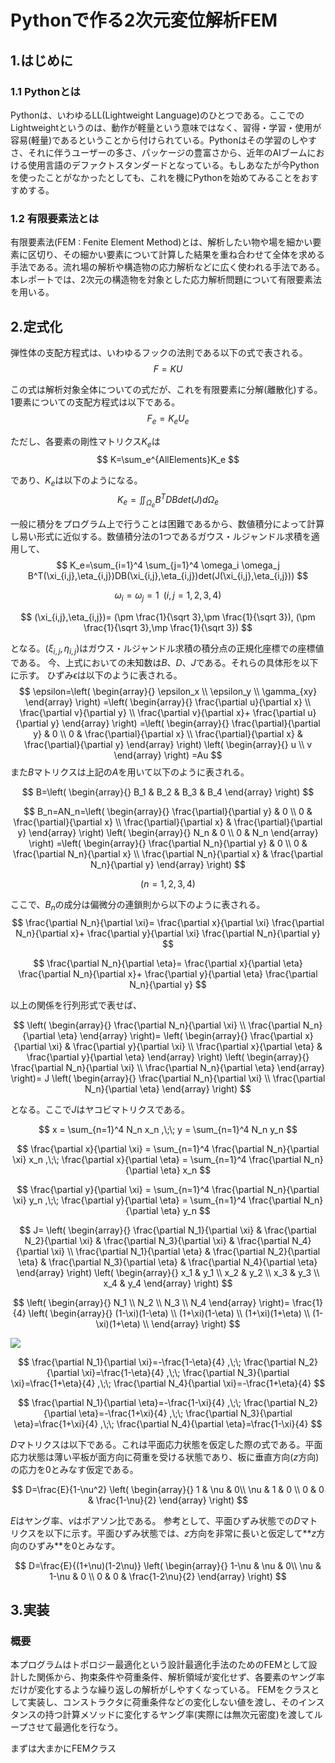 # Pythonで作る2次元変位解析FEM
## 1.はじめに
### 1.1 Pythonとは
Pythonは、いわゆるLL(Lightweight Language)のひとつである。ここでのLightweightというのは、動作が軽量という意味ではなく、習得・学習・使用が容易(軽量)であるということから付けられている。Pythonはその学習のしやすさ、それに伴うユーザーの多さ、パッケージの豊富さから、近年のAIブームにおける使用言語のデファクトスタンダードとなっている。もしあなたが今Pythonを使ったことがなかったとしても、これを機にPythonを始めてみることをおすすめする。

### 1.2 有限要素法とは
有限要素法(FEM : Fenite Element Method)とは、解析したい物や場を細かい要素に区切り、その細かい要素について計算した結果を重ね合わせて全体を求める手法である。流れ場の解析や構造物の応力解析などに広く使われる手法である。本レポートでは、2次元の構造物を対象とした応力解析問題について有限要素法を用いる。

## 2.定式化
弾性体の支配方程式は、いわゆるフックの法則である以下の式で表される。
$$
F=KU
$$

この式は解析対象全体についての式だが、これを有限要素に分解(離散化)する。1要素についての支配方程式は以下である。
$$
F_e=K_eU_e
$$

ただし、各要素の剛性マトリクス$K_e$は
$$
K=\sum_e^{AllElements}K_e
$$

であり、$K_e$は以下のようになる。
$$
K_e=\iint_{\Omega_e} B^TDBdet(J)d\Omega_e
$$

一般に積分をプログラム上で行うことは困難であるから、数値積分によって計算し易い形式に近似する。数値積分法の1つであるガウス・ルジャンドル求積を適用して、
$$
K_e=\sum_{i=1}^4 \sum_{j=1}^4 \omega_i \omega_j B^T(\xi_{i,j},\eta_{i,j})DB(\xi_{i,j},\eta_{i,j})det(J(\xi_{i,j},\eta_{i,j}))
$$

$$
\omega_i=\omega_j=1 \;\;(i,j=1,2,3,4)
$$

$$
(\xi_{i,j},\eta_{i,j})=
(\pm \frac{1}{\sqrt 3},\pm \frac{1}{\sqrt 3}),
(\pm \frac{1}{\sqrt 3},\mp \frac{1}{\sqrt 3})
$$

となる。$(\xi_{i,j},\eta_{i,j})$はガウス・ルジャンドル求積の積分点の正規化座標での座標値である。
今、上式においての未知数は$B$、$D$、$J$である。それらの具体形を以下に示す。
ひずみ$\epsilon$は以下のように表される。
$$
\epsilon=\left( \begin{array}{} 
\epsilon_x \\
\epsilon_y \\
\gamma_{xy}
\end{array} \right)
=\left( \begin{array}{}
\frac{\partial u}{\partial x} \\
\frac{\partial v}{\partial y} \\
\frac{\partial v}{\partial x}+
\frac{\partial u}{\partial y}
\end{array} \right)
=\left( \begin{array}{}
\frac{\partial}{\partial y} & 0 \\
0 & \frac{\partial}{\partial x} \\
\frac{\partial}{\partial x} & \frac{\partial}{\partial y}
\end{array} \right)
\left( \begin{array}{}
u \\
v
\end{array} \right)
=Au
$$
また$B$マトリクスは上記の$A$を用いて以下のように表される。

$$
B=\left( \begin{array}{}
B_1 & B_2 & B_3 & B_4 
\end{array} \right)
$$

$$
B_n=AN_n=\left( \begin{array}{}
\frac{\partial}{\partial y} & 0 \\
0 & \frac{\partial}{\partial x} \\
\frac{\partial}{\partial x} & \frac{\partial}{\partial y}
\end{array} \right)
\left( \begin{array}{}
N_n & 0 \\ 
0 & N_n
\end{array} \right)
=\left( \begin{array}{}
\frac{\partial N_n}{\partial y} & 0 \\
0 & \frac{\partial N_n}{\partial x} \\
\frac{\partial N_n}{\partial x} & \frac{\partial N_n}{\partial y}
\end{array} \right)
$$

$$
(n=1,2,3,4)
$$

ここで、$B_n$の成分は偏微分の連鎖則から以下のように表される。
$$
\frac{\partial N_n}{\partial \xi}=
\frac{\partial x}{\partial \xi} \frac{\partial N_n}{\partial x}+
\frac{\partial y}{\partial \xi} \frac{\partial N_n}{\partial y}
$$

$$
\frac{\partial N_n}{\partial \eta}=
\frac{\partial x}{\partial \eta} \frac{\partial N_n}{\partial x}+
\frac{\partial y}{\partial \eta} \frac{\partial N_n}{\partial y}
$$

以上の関係を行列形式で表せば、

$$
\left( \begin{array}{}
\frac{\partial N_n}{\partial \xi} \\ 
\frac{\partial N_n}{\partial \eta} 
\end{array} \right)=
\left( \begin{array}{}
\frac{\partial x}{\partial \xi} & \frac{\partial y}{\partial \xi} \\ 
\frac{\partial x}{\partial \eta} & \frac{\partial y}{\partial \eta}
\end{array} \right)
\left( \begin{array}{}
\frac{\partial N_n}{\partial \xi} \\ 
\frac{\partial N_n}{\partial \eta} 
\end{array} \right)=
J
\left( \begin{array}{}
\frac{\partial N_n}{\partial \xi} \\ 
\frac{\partial N_n}{\partial \eta} 
\end{array} \right)
$$

となる。ここで$J$はヤコビマトリクスである。

$$
x = \sum_{n=1}^4 N_n x_n ,\;\;
y = \sum_{n=1}^4 N_n y_n
$$

$$
\frac{\partial x}{\partial \xi} = \sum_{n=1}^4 \frac{\partial N_n}{\partial \xi} x_n
,\;\;
\frac{\partial x}{\partial \eta} = \sum_{n=1}^4 \frac{\partial N_n}{\partial \eta} x_n
$$

$$
\frac{\partial y}{\partial \xi} = \sum_{n=1}^4 \frac{\partial N_n}{\partial \xi} y_n
,\;\;
\frac{\partial y}{\partial \eta} = \sum_{n=1}^4 \frac{\partial N_n}{\partial \eta} y_n
$$

$$
J=
\left( \begin{array}{}
\frac{\partial N_1}{\partial \xi} & 
\frac{\partial N_2}{\partial \xi} &
\frac{\partial N_3}{\partial \xi} &
\frac{\partial N_4}{\partial \xi} \\ 
\frac{\partial N_1}{\partial \eta} &
\frac{\partial N_2}{\partial \eta} &
\frac{\partial N_3}{\partial \eta} &
\frac{\partial N_4}{\partial \eta} 
\end{array} \right)
\left( \begin{array}{}
x_1 & y_1 \\ 
x_2 & y_2 \\ 
x_3 & y_3 \\ 
x_4 & y_4 
\end{array} \right)
$$

$$
\left( \begin{array}{}
N_1 \\ 
N_2 \\ 
N_3 \\ 
N_4 
\end{array} \right)=
\frac{1}{4}
\left( \begin{array}{}
(1-\xi)(1-\eta) \\ 
(1+\xi)(1-\eta) \\
(1+\xi)(1+\eta) \\
(1-\xi)(1+\eta) \\
\end{array} \right)
$$

<img src="https://latex.codecogs.com/gif.latex?\ \frac{\partial N_1}{\partial \xi}=-\frac{1-\eta}{4} ,\;\;\frac{\partial N_2}{\partial \xi}=\frac{1-\eta}{4} ,\;\;" />

$$
\frac{\partial N_1}{\partial \xi}=-\frac{1-\eta}{4} ,\;\;
\frac{\partial N_2}{\partial \xi}=\frac{1-\eta}{4} ,\;\;
\frac{\partial N_3}{\partial \xi}=\frac{1+\eta}{4} ,\;\;
\frac{\partial N_4}{\partial \xi}=-\frac{1+\eta}{4}
$$

$$
\frac{\partial N_1}{\partial \eta}=-\frac{1-\xi}{4} ,\;\;
\frac{\partial N_2}{\partial \eta}=-\frac{1+\xi}{4} ,\;\;
\frac{\partial N_3}{\partial \eta}=\frac{1+\xi}{4} ,\;\;
\frac{\partial N_4}{\partial \eta}=\frac{1-\xi}{4}
$$

$D$マトリクスは以下である。これは平面応力状態を仮定した際の式である。平面応力状態は薄い平板が面方向に荷重を受ける状態であり、板に垂直方向($z$方向)の応力を0とみなす仮定である。

$$
D=\frac{E}{1-\nu^2}
\left( \begin{array}{}
1 & \nu & 0\\ 
\nu & 1 & 0 \\
0 & 0 & \frac{1-\nu}{2} 
\end{array} \right)
$$

$E$はヤング率、$\nu$はポアソン比である。
参考として、平面ひずみ状態での$D$マトリクスを以下に示す。平面ひずみ状態では、$z$方向を非常に長いと仮定して**$z$方向のひずみ**を0とみなす。

$$
D=\frac{E}{(1+\nu)(1-2\nu)}
\left( \begin{array}{}
1-\nu & \nu & 0\\ 
\nu & 1-\nu & 0 \\
0 & 0 & \frac{1-2\nu}{2} 
\end{array} \right)
$$

## 3.実装
### 概要
本プログラムはトポロジー最適化という設計最適化手法のためのFEMとして設計した関係から、拘束条件や荷重条件、解析領域が変化せず、各要素のヤング率だけが変化するような繰り返しの解析がしやすくなっている。
FEMをクラスとして実装し、コンストラクタに荷重条件などの変化しない値を渡し、そのインスタンスの持つ計算メソッドに変化するヤング率(実際には無次元密度)を渡してループさせて最適化を行なう。

まずは大まかにFEMクラス